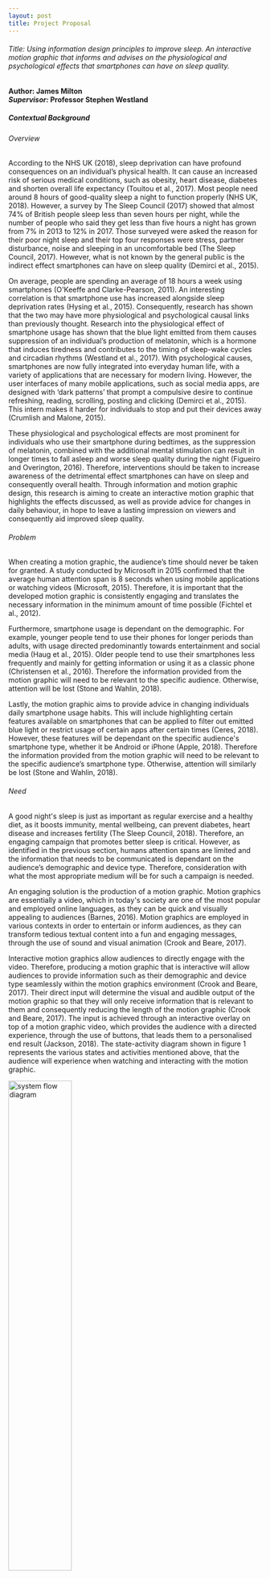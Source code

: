 ```yaml
---
layout: post
title: Project Proposal
---
```


###### Title: Using information design principles to improve sleep. An interactive motion graphic that informs and advises on the physiological and psychological effects that smartphones can have on sleep quality.   
**Author: James Milton**    
***Supervisor:* Professor Stephen Westland**    

##### Contextual Background  

###### Overview

According to the NHS UK (2018), sleep deprivation can have profound consequences on an individual’s physical health. It can cause an increased risk of serious medical conditions, such as obesity, heart disease, diabetes and shorten overall life expectancy (Touitou et al., 2017). Most people need around 8 hours of good-quality sleep a night to function properly (NHS UK, 2018). However, a survey by The Sleep Council (2017) showed that almost 74% of British people sleep less than seven hours per night, while the number of people who said they get less than five hours a night has grown from 7% in 2013 to 12% in 2017. Those surveyed were asked the reason for their poor night sleep and their top four responses were stress, partner disturbance, noise and sleeping in an uncomfortable bed (The Sleep Council, 2017). However, what is not known by the general public is the indirect effect smartphones can have on sleep quality (Demirci et al., 2015). 

On average, people are spending an average of 18 hours a week using smartphones (O'Keeffe and Clarke-Pearson, 2011). An interesting correlation is that smartphone use has increased alongside sleep deprivation rates (Hysing et al., 2015). Consequently, research has shown that the two may have more physiological and psychological causal links than previously thought. Research into the physiological effect of smartphone usage has shown that the blue light emitted from them causes suppression of an individual’s production of melatonin, which is a hormone that induces tiredness and contributes to the timing of sleep-wake cycles and circadian rhythms (Westland et al., 2017). With psychological causes, smartphones are now fully integrated into everyday human life, with a variety of applications that are necessary for modern living. However, the user interfaces of many mobile applications, such as social media apps, are designed with ‘dark patterns’ that prompt a compulsive desire to continue refreshing, reading, scrolling, posting and clicking (Demirci et al., 2015). This intern makes it harder for individuals to stop and put their devices away (Crumlish and Malone, 2015). 

These physiological and psychological effects are most prominent for individuals who use their smartphone during bedtimes, as the suppression of melatonin, combined with the additional mental stimulation can result in longer times to fall asleep and worse sleep quality during the night (Figueiro and Overington, 2016). Therefore, interventions should be taken to increase awareness of the detrimental effect smartphones can have on sleep and consequently overall health. Through information and motion graphic design, this research is aiming to create an interactive motion graphic that highlights the effects discussed, as well as provide advice for changes in daily behaviour, in hope to leave a lasting impression on viewers and consequently aid improved sleep quality.

###### Problem

When creating a motion graphic, the audience’s time should never be taken for granted. A study conducted by Microsoft in 2015 confirmed that the average human attention span is 8 seconds when using mobile applications or watching videos (Microsoft, 2015). Therefore, it is important that the developed motion graphic is consistently engaging and translates the necessary information in the minimum amount of time possible (Fichtel et al., 2012).

Furthermore, smartphone usage is dependant on the demographic. For example, younger people tend to use their phones for longer periods than adults, with usage directed predominantly towards entertainment and social media (Haug et al., 2015). Older people tend to use their smartphones less frequently and mainly for getting information or using it as a classic phone (Christensen et al., 2016). Therefore the information provided from the motion graphic will need to be relevant to the specific audience. Otherwise, attention will be lost (Stone and Wahlin, 2018).

Lastly, the motion graphic aims to provide advice in changing individuals daily smartphone usage habits. This will include highlighting certain features available on smartphones that can be applied to filter out emitted blue light or restrict usage of certain apps after certain times (Ceres, 2018). However, these features will be dependant on the specific audience's smartphone type, whether it be Android or iPhone (Apple, 2018). Therefore the information provided from the motion graphic will need to be relevant to the specific audience’s smartphone type. Otherwise, attention will similarly be lost (Stone and Wahlin, 2018). 

###### Need

A good night's sleep is just as important as regular exercise and a healthy diet, as it boosts immunity, mental wellbeing, can prevent diabetes, heart disease and increases fertility (The Sleep Council, 2018). Therefore, an engaging campaign that promotes better sleep is critical. However, as identified in the previous section, humans attention spans are limited and the information that needs to be communicated is dependant on the audience’s demographic and device type. Therefore, consideration with what the most appropriate medium will be for such a campaign is needed.

An engaging solution is the production of a motion graphic. Motion graphics are essentially a video, which in today's society are one of the most popular and employed online languages, as they can be quick and visually appealing to audiences (Barnes, 2016). Motion graphics are employed in various contexts in order to entertain or inform audiences, as they can transform tedious textual content into a fun and engaging messages, through the use of sound and visual animation (Crook and Beare, 2017).

Interactive motion graphics allow audiences to directly engage with the video. Therefore, producing a motion graphic that is interactive will allow audiences to provide information such as their demographic and device type seamlessly within the motion graphics environment (Crook and Beare, 2017). Their direct input will determine the visual and audible output of the motion graphic so that they will only receive information that is relevant to them and consequently reducing the length of the motion graphic (Crook and Beare, 2017). The input is achieved through an interactive overlay on top of a motion graphic video, which provides the audience with a directed experience, through the use of buttons, that leads them to a personalised end result (Jackson, 2018). The state-activity diagram shown in figure 1 represents the various states and activities mentioned above, that the audience will experience when watching and interacting with the motion graphic.


<img src="{{ site.baseurl }}/images/2019/01/projectproposal/systemflowdiagram.png" alt="system flow diagram" style="width: 50%;"/>

<p align="center">Figure 1: System Flow Diagram for the proposed interactive motion graphic</p>

###### Research conducted

From the author’s research, an interactive motion graphic that highlights and advises on the effect smartphone usage has on sleep, is not yet known to previously exist in the world. However, the phenomenon of the smartphone’s effect on sleep is not new knowledge, as it is recognised by health organisations such as the NHS (NHS UK, 2018). Nevertheless, the way the NHS and other organisations communicate the phenomenon and provide advice is primarily via textual means or through slightly improved static visual infographics. Therefore, the remainder of this section will be evaluating some previous textual and infographic examples that highlight and advise on the effects smartphones have on sleep. After which, good design practices that can be adapted into a motion graphic medium will be identified from the examples.

<img src="{{ site.baseurl }}/images/2019/01/projectproposal/nhssleepwebsite.png" alt="The NHS’ information page on the effects of smartphone usage on sleep" style="width: 50%;"/>

<p align="center">Figure 2: The NHS’ information page on the effects of smartphone usage on sleep (NHS UK, 2016)</p>

<img src="{{ site.baseurl }}/images/2019/01/projectproposal/businessinsidersleepwebsite.png" alt="Business Insider’s information page with a visual infographic demonstrating the effect of smartphone usage on sleep" style="width: 50%;"/>

<p align="center">Figure 3: Business Insider’s information page with a visual infographic demonstrating the effect of smartphone usage on sleep (Business Insider, 2015)</p>

<img src="{{ site.baseurl }}/images/2019/01/projectproposal/speciesinpieces.png" alt="Species in Pieces. An interactive information motion graphic about 30 of the world’s most distinct and endangered species" style="width: 50%;"/>

<p align="center">Figure 4: Species in Pieces. An interactive information motion graphic about 30 of the world’s most distinct and endangered species (James, 2015)</p>

When providing information to an audience, the content should be provided as briefly and as simply as possible (Rendgen et al., 2012). This is supported by an American study, which showed that people prefer more action-directed information rather than long paragraphs about health information (Leroy et al., 2006). The NHS and Business Insider have both released web pages that provide information on the effect smartphones have on sleep, as seen in figures 2 and 3 respectively. However, the NHS’ approach falls foul of Leroy et al’s (2006) practice of keeping information as brief as possible, as it is 1100 words of text-only content. On the contrary, Business Insider has instead used an infographic to communicate most of their information, leaving only 100 words left written. Infographics simplify complicated concepts and are much more effective at communicating information than text, due to the fact that the human brain can process visuals more intuitively and quickly than text (Rendgen et al., 2012).

In today's world, the competition to get the audience’s attention with provocative and eye-catching visuals is extremely competitive. Consequently, static infographics are less likely to be visually stimulating enough to catch the eye of any internet user on their own (Barnes, 2016). Nowadays, a lot of the content found on the internet try to emulate the interactive experience provided by video games, with immersive experiences, interactivity and personalised storytelling (Crook and Beare, 2017). Species in Pieces, as shown in figure 3, is an animated and interactive information piece. It immediately grabs the attention of the audience with stunning motion graphics and vivid colours (Rendgen et al., 2012). Once more, the interactivity allows the audience to directly dictate the pace of the motion graphic by using the arrows on the right side of the display, further preventing the audience to lose attention (Stone and Wahlin, 2018). Further good design features of this piece that should be adopted into the specialist project are the use of only flat colours with lots of white space. This minimalist approach reduces clutter and makes it easier to navigate around, so the viewer is able to focus on each section at a time, without being distracted (White, 2011).

##### The project aims and perceived need

The aim of this project is to develop an interactive motion graphic, aimed at highlighting the issues and consequences that prolonged smartphone usage has on sleep and to provide advice for changes in individual’s mobile usage daily behaviour. A well-designed interactive motion graphic that is quick, engaging and easily shareable could leave a lasting impression on audiences and consequently lead to positive behavioural changes and better sleep quality for many people as a result.

##### Objectives

###### Objective 1

Evaluate existing information sources and relevant research available about the effect of smartphone usage has on sleep. Related objectives are to:
- 1.1. Produce a literature review on the primary specialist project subject areas, which include but are not limited to: user experience design, the effect of light and colour on sleep and motion graphic design. This will also entail researching appropriate research methods and relevant design principles, such as graphic design, typography and digital design.
- 1.2. As an interactive motion graphic that highlights and advises on the effect smartphone usage has on sleep is not yet known to previously exist, evaluate the design principles of existing static infographics about sleep hygiene, as well as relevant existing interactive motion graphics that are based on other topics.
- 1.3. Perform a series of usability tests and refinements, to identify the best content and design solutions that will maximise comprehension and engagement of information and advice for smartphone users.

###### Objective 2
Design an interactive motion graphic with voiceover to make well-sourced information and advice about smartphone usage and sleep more stimulating, engaging and accessible to audiences from a range of demographics and whose first language may not be English. Related objectives are to:
- 2.1. Write a storyboard for the interactive motion graphic and test suitability with potential audiences and iterate until a suitable design solution is reached.
- 2.2. Develop, refine and finalise an interactive motion graphic with and voiceover.

###### Objective 3
Verify the success of the interactive motion graphic through usability testing and Likert scale online questionnaire, in order to establish whether audiences find it engaging and whether it is successful in improving comprehension from sole text or static infographic alternatives. Related objectives are:
- 3.1. Conduct usability testing.
- 3.2. Construct and share an online questionnaire form.
- 3.3. Analyse test findings.
- 3.4. Refine prototype design from test findings.

###### Objective 4
To contribute to knowledge, research and practice in the field of interactive motion graphic design, which is under-researched when compared to other information design fields, such as infographics. Related objectives are:
- 4.1. Collect a set of guidelines for the design of informative interactive motion graphics, that will assist teachers, designers and researchers.
- 4.2. Define theories on the impact of interactive motion graphics within the sleep hygiene arena.
- 4.3. Write the research findings in an internationally peer-reviewed design journal.

##### Methodology
###### Information Collection
**Literature Review**	  
In order to gain a better understanding of the design principles used in other information sources that focus on the effect smartphones have on sleep, a literature review will need to be conducted, in order to determine what design principles and features would be most appropriate for implementation into an interactive motion graphic. A literature review is an example of secondary research and is critical to human centred design (Martin and Hanington, 2012). It should be conducted early on into the project, as it will help establish what research has already been done, what should be repeated and identify what gaps in research that could be approached by this project (Martin and Hanington, 2012). 

**Survey**	  
A survey of existing textual and static infographic information sources on the effects of smartphones on sleep will be carried out. As there are no existing interactive motion graphics pieces on the effects of smartphones on sleep, in order to determine what design features and functions of interactive motion graphics are most preferred by professionals and designers, survey of other relevant interactive motion graphics pieces, such as Species in Pieces as seen in Figure 4 will also be evaluated. The survey would present visual examples of these existing infographic examples and then participants would be asked their preference of design features and layout for such a proposed motion graphic. Surveys are a primary research method for gathering quantitative data fast, without requiring the researcher to be present (Muratovski, 2015). This is a practical benefit for this project as participants may be in various locations across the country.

###### Analysis and Development
**SWOT Analysis**	  
A SWOT analysis, which stands for strength, weakness, opportunities and threat is one of the most regularly used project planning methods, along with PEST analysis, which stands for political, economic, social and technological (Panagiotou, 2003). Using this approach may help discover issues early on, consequently helping to avoid failure at an early stage and to develop upon the production of the motion graphics’ effectiveness.

**Storyboarding**	  
As animation of motion graphics is time-consuming, storyboarding is a fundamental method to plan out the design output and to test the concepts appropriateness (Simon, 2015). Storyboarding also allows for various design choices to be considered at an early stage of the prototype and development process, such as conceptualising the content, graphics and animation (Martin and Hanington, 2012).

###### Evaluation
**Likert Scale Online Questionnaire**	  
To validate the success of the developed prototype, a Likert scale questionnaire will be used to compare the engagement, comprehension and usefulness of the project outputs with existing textual and static infographic alternatives. Sixty-nine per cent of the population worldwide already own a mobile phone (GSMA Intelligence, 2019). Therefore, as the audience or the questionnaire does not need to be region specific. However, as identified in the contextual background, usage of mobile phones is age and gender specific (van Deursen et al., 2015). Therefore, the chosen participants for the online questionnaire will be 18-70 years old mobile phone users, as well as designers or people from the motion graphic and infographic design industry. An advantage of using a Likert scale questionnaire is that they are the most universal method for survey collection and responses can be quickly quantified, efficiently and inexpensively (Martin and Hanington, 2012). Additionally, a Likert scale questionnaire allows participants to respond to a degree of agreement, such as using a 1-10 scale. Therefore, question answering is consequently easier on the respondent and helps prevent bias from leading questions (Laurel, 2003). In terms of distribution, questionnaires have high versatility and can be sent via social media or given in person. For this project, an online platform such as Google Forms will be used for the online questionnaire because of their ease of collecting and analysing quantitative data (Martin and Hanington, 2012).

**Usability Testing**	  
The usability testing will be implemented on the final design to validate the effectiveness of the outcome. It will consist of at least 5 users to evaluate the learnability, efficiency, memorability, errors and satisfaction of the design in person. The qualitative results will then be used to evaluate the design principles used and outline any possible improvements for future development (Nielson, 2012).

##### Feasibility
###### Skills
**Skills I Have**	
- I am experienced in the necessary Adobe programmes that would be needed to create the elements involved in a motion graphic, such as Illustrator for creating graphics and Photoshop for image manipulation.
- My digital skills also extend to software engineering, which will be required to enable the motion graphic to become interactive.
- Capable of conceptualising an idea from a rough sketch into a finalised high-quality output. 
- Have a solid foundation of knowledge on typographic, information, graphic and digital design, which will aid the project. 
- I have strong knowledge of the research methodologies required to analyse and evaluate a design output, such as constructing Likert scale questionnaires.
- I have strong research skills that can aid the review of literature and design principles, in order to help discover findings that may be advantageous to the research project. 
- Capable of turning in-depth research and application of design principles into creative output. 

**Skills Required**	
- I have limited experience with creating motion graphic design outputs and using Adobe After Effects. However, the skills could be obtained through self-directed study and asking specialists within the University’s Design faculty.
- I have limited experience in planning and conducting face to face usability tests with real-life participants. However, the skills could be obtained self-directed study and asking specialists within the University’s Design faculty.
- An improvement on my, planning, time management self-critical skills.

###### Participants
**Participants/users**	  
General smartphones users, male and female and aged above 18 years old will participate. Although many 18-year-olds and under own smartphones, specialist ethics approval is required to involve children in research. Therefore, due to the restricted timescale of this project, time will not be spent applying for specialist ethics approval for children. Participants will be involved in the research and design phases of the project including the questionnaires, surveys, user testing and evaluation at the end of the project. Participants will be recruited from social media and through word of mouth. 

**Experts**	  
The project will be supervised by Professor Stephen Westland, whose expertise in research, colour science, colour imaging, colour design and lighting will ensure the research and design process is efficient and carried out to a high standard.

**Stakeholders**  	  	
Health organisations such as the NHS or online news organisations could benefit from the design outcome as it could be shared across their vast networks to spread awareness of the issue at hand. Additionally, the University of Leeds who will benefit from the research being conducted.

###### Risks
**SWOT Analysis**	
<img src="{{ site.baseurl }}/images/2019/01/projectproposal/swotanalysis.png" alt="swot analysis" style="width: 800%;"/>

**Time Risks**	
- Personal and participant work responsibilities pose a time risk to the project. Nevertheless, this can be alleviated through effective communication with participants and using a Gantt to manage time.
- Extraneous variables from usability testing could also affect the timeline, such as faulty equipment. This risk could be mitigated by providing more time to manage additional research and examine data.
- Considering the lack of experience in motion graphic design, it is difficult to estimate a timeline for constructing the storyboard and developing the visual output. This could result in the project to take longer than anticipated. Providing a comfortable time buffer would help to mitigate this risk.

**Process Risks**	
- Location of participants and experts and the risk of anybody falling ill poses a risk to the project. This can be mitigated by carrying out research that doesn't involve travel, such as surveys. Or conducting research that does require travel, such as usability testing, early on in the project. 
- Producing high-quality motion graphics are time-consuming. To mitigate the risk of time being wasted during the development, storyboarding and surveying will be carried out to make sure a prototype is suitable to continue with development. Also, further research on motion graphic design and discussions with relevant experts will help mitigate this risk.

**Participant Risks**	  	
- Being prepared for participants who may have relevant medical conditions that need to be taken into consideration, such as poor vision.
- As we may be dealing with participants with sleeping conditions such as insomnia, participant distress and discomfort are an ethical risk to consider.  To tackle this risk, participants and the subject matter must be approached in a professional, empathetic and understanding manner. 

##### Design outcomes
The final design outcome will be a well-designed interactive motion graphic which highlights the consequences that prolonged smartphone usage has on sleep quality in an infographic animation form. It will also provide advice for changes in daily behaviour to improve sleep quality, such as highlighting available smartphone features that filter out blue light or restrict usage after a certain time. The final design should be informative, attention-grabbing and memorable. An interactive motion graphic has been chosen to be the output of this project as they can are quick to consume and visually appealing to audiences (Barnes, 2016). Furthermore, the nature of interactive motion graphics means they can be distributed and shared easily. Therefore, if successful, there is the potential for this interactive motion graphic to be shared widely, allowing awareness to be spread to many smartphone users globally.

##### Gantt Chart

<iframe src="https://docs.google.com/spreadsheets/d/e/2PACX-1vSKq72T77adeC5hjJkR_GmRVHRiwjGipPyc4KjKJFh9ZwwKNeXsCl10jwVpjHef75hbfOhBMLIj-gKr/pubhtml?gid=0&amp;single=true&amp;widget=true&amp;headers=false" width="100%" height="600"></iframe>

##### References	

Apple 2018. Use Night Shift on your iPhone, iPad, and iPod touch. *Apple Support*. [Online]. [Accessed 4 December 2018]. Available from: https://support.apple.com/en-gb/HT207570.

Barnes, S. 2016. Studies in the Efficacy of Motion Graphics: The Effects of Complex Animation on the Exposition Offered by Motion Graphics. *Animation*. 11(2),pp.146-168.

Business Insider 2015. *How smartphone light affects your brain and body* [Online]. [Accessed 14 January 2019]. Available from: https://www.businessinsider.com/how-smartphone-light-affects-your-brain-and-body-2015-9.

Ceres, P. 2018. How to Use Apple’s Screen Time Controls on iOS 12. *WIRED*. [Online]. [Accessed 18 January 2019]. Available from: https://www.wired.com/story/how-to-use-screen-time-ios-12/.

Christensen, M., Bettencourt, L., Kaye, L., Moturu, S., Nguyen, K., Olgin, J., Pletcher, M. and Marcus, G. 2016. Direct Measurements of Smartphone Screen-Time: Relationships with Demographics and Sleep. *PLOS ONE*. 11(11),p.e0165331.

Crook, I. and Beare, P. 2017. *Motion Graphics: Principles and Practices from the Ground Up* 1st ed. London: Bloomsbury.

Crumlish, C. and Malone, E. 2015. *Designing social interfaces* 2nd ed. Beijing: O'Reilly.

Demirci, K., Akgönül, M. and Akpinar, A. 2015. Relationship of smartphone use severity with sleep quality, depression, and anxiety in university students. *Journal of Behavioral Addictions*. 4(2),pp.85-92.

Fichtel, S., Finke, T. and Manger, S. 2012. *Informotion: Animated Infographics* 1st ed. Berlin: Gestalten.

Figueiro, M. and Overington, D. 2016. Self-luminous devices and melatonin suppression in adolescents. *Lighting Research & Technology*. 48(8),pp.966-975.

GSMA Intelligence 2019. Definitive data and analysis for the mobile industry. *Gsmaintelligence.com*. [Online]. [Accessed 17 January 2019]. Available from: https://www.gsmaintelligence.com/.

Haug, S., Castro, R., Kwon, M., Filler, A., Kowatsch, T. and Schaub, M. 2015. Smartphone use and smartphone addiction among young people in Switzerland. *Journal of Behavioral Addictions*. 4(4),pp.299-307.

Hysing, M., Pallesen, S., Stormark, K., Jakobsen, R., Lundervold, A. and Sivertsen, B. 2015. Sleep and use of electronic devices in adolescence: results from a large population-based study. *BMJ Open*. 5(1),pp.e006748-e006748.

Jackson, C. 2018. *After Effects for Designers: Graphic and Interactive Design in Motion* 1st ed. New York: Focal Press.

James, B. 2015. In Pieces - 30 Endangered Species. *Species-in-pieces.com*. [Online]. [Accessed 14 January 2019]. Available from: http://species-in-pieces.com/.

Laurel, B. 2003. *Design research* 1st ed. Cambridge, Mass.: MIT Press.

Leroy, G., Eryilmaz, E. and Laroya, B. 2006. Health Information Text Characteristics. *AMIA Annu Symp Proc* . 1(1),pp.479–483.

Martin, B. and Hanington, B. 2012. Universal Methods of Design: *100 Ways to Research Complex Problems, Develop Innovative Ideas, and Design Effective Solutions​* 1st ed. Beverly, MA: Rockport Publishers.

Microsoft 2015. Attention spans [Online]. *Microsoft Canada*. [Accessed 19 December 2018]. Available from: https://www.scribd.com/document/265348695/Microsoft-Attention-Spans-Research-Report.

Muratovski, G. 2015. *Research for designers* 1st ed. New York: Sage Publications.

NHS UK 2016. *Smartphones and tablets 'disrupt children's sleep'* [Online]. [Accessed 14 January 2019]. Available from: https://www.nhs.uk/news/pregnancy-and-child/smartphones-and-tablets-disrupt-childrens-sleep/.

NHS UK 2018. Why lack of sleep is bad for your health. *nhs.uk*. [Online]. [Accessed 13 January 2019]. Available from: https://www.nhs.uk/live-well/sleep-and-tiredness/why-lack-of-sleep-is-bad-for-your-health/.

Nielson, J. 2012. Usability 101: Introduction to Usability. *Nielsen Norman Group*. [Online]. [Accessed 17 January 2019]. Available from: https://www.nngroup.com/articles/usability-101-introduction-to-usability/.

O'Keeffe, G. and Clarke-Pearson, K. 2011. The Impact of Social Media on Children, Adolescents, and Families. *Pediatrics*. 127(4),pp.800-804.

Panagiotou, G. 2003. Bringing SWOT into Focus. *Business Strategy Review*. 14(2),pp.8-10.

Rendgen, S., Wiedemann, J., Ciuccarelli, P., Wurman, R., Rogers, S. and Holmes, N. 2012. *Information graphics* 1st ed. Cologne: Taschen.

Simon, M. 2015. Storyboards: *Motion in Art* 3rd ed. Oxford: Focal.

Sleep.org 2018. Is Your Smartphone Ruining Your Sleep? Sleep.org. *Sleep.org*. [Online]. [Accessed 17 January 2019]. Available from: https://www.sleep.org/articles/is-your-smartphone-ruining-your-sleep/.

Stone, R. and Wahlin, L. 2018. *The Theory and Practice of Motion Design* 1st ed. New York: Routledge.

The Sleep Council 2018. Helping you get a better night's sleep - The Sleep Council. *The Sleep Council*. [Online]. [Accessed 17 January 2019]. Available from: https://sleepcouncil.org.uk/.

The Sleep Council 2017. *The Great British Bedtime Report* [Online]. Skipton: The Sleep Council. [Accessed 13 January 2019]. Available from: https://sleepcouncil.org.uk/wp-content/uploads/2018/04/The-Great-British-Bedtime-Report-2017.pdf.

Touitou, Y., Reinberg, A. and Touitou, D. 2017. Association between light at night, melatonin secretion, sleep deprivation, and the internal clock: Health impacts and mechanisms of circadian disruption. *Life Sciences*. 173(1),pp.94-106.

van Deursen, A., Bolle, C., Hegner, S. and Kommers, P. 2015. Modelling habitual and addictive smartphone behavior: The role of smartphone usage types, emotional intelligence, social stress, self-regulation, age, and gender. *Computers in Human Behavior*. 45(1),pp.411-420.

Westland, S., Pan, Q. and Lee, S. 2017. A review of the effects of colour and light on non-image function in humans. *Coloration Technology*. 133(5),pp.349-361.

White, A. 2011. *The Elements of Graphic Design* 2nd ed. New York, NY: Allworth Press.